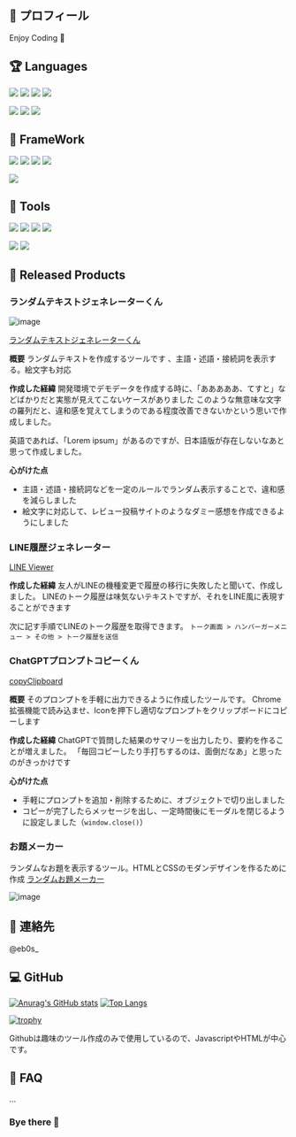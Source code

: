 ## 👣 プロフィール

Enjoy Coding 🎉

## 🏆  Languages

![](https://img.shields.io/badge/php-5year-red.svg?style=for-the-badge&logo=php)
![](https://img.shields.io/badge/JavaScript-5year-blue.svg?style=for-the-badge&logo=Javascript)
![](https://img.shields.io/badge/Ruby-1year-yellow.svg?style=for-the-badge&logo=Ruby)
![](https://img.shields.io/badge/MySQL-5year-purple.svg?style=for-the-badge&logo=MySQL)

![](https://img.shields.io/badge/apache-5year-red.svg?style=for-the-badge&logo=apache)
![](https://img.shields.io/badge/linux-5year-blue.svg?style=for-the-badge&logo=linux)
![](https://img.shields.io/badge/aws-1year-yellow.svg?style=for-the-badge&logo=aws)


## 🐳  FrameWork

![](https://img.shields.io/badge/cakephp-3year-red.svg?style=for-the-badge&logo=cakephp)
![](https://img.shields.io/badge/JQuery-5year-blue.svg?style=for-the-badge&logo=JQuery)
![](https://img.shields.io/badge/Vue.js-1year-yellow.svg?style=for-the-badge&logo=Laravel)
![](https://img.shields.io/badge/JQuery-5year-purple.svg?style=for-the-badge&logo=Vue.js)

![](https://img.shields.io/badge/RubyOnRails-0.1year-red.svg?style=for-the-badge&logo=RubyonRails)

## 🧰  Tools 

![](https://img.shields.io/badge/git-5year-red.svg?style=for-the-badge&logo=git)
![](https://img.shields.io/badge/docker-1year-blue.svg?style=for-the-badge&logo=docker)
![](https://img.shields.io/badge/slack-5year-yellow.svg?style=for-the-badge&logo=slack)
![](https://img.shields.io/badge/chatwork-1year-purple.svg?style=for-the-badge&logo=chatwork)

![](https://img.shields.io/badge/Vim-5year-red.svg?style=for-the-badge&logo=Vim)
![](https://img.shields.io/badge/VSCODE-5year-blue.svg?style=for-the-badge&logo=VisualStudioCode)



## 🦐  Released Products

### ランダムテキストジェネレーターくん

![image](https://user-images.githubusercontent.com/55278680/132979225-44ef5619-75d5-4eff-85bf-6d2fa0311ee4.png)

[ランダムテキストジェネレーターくん](https://scrymee.github.io/textGenerator)

**概要**
ランダムテキストを作成するツールです
、主語・述語・接続詞を表示する。絵文字も対応

**作成した経緯**
開発環境でデモデータを作成する時に、「あああああ、てすと」などばかりだと実態が見えてこないケースがありました
このような無意味な文字の羅列だと、違和感を覚えてしまうのである程度改善できないかという思いで作成しました。

英語であれば、「Lorem ipsum」があるのですが、日本語版が存在しないなあと思って作成しました。

**心がけた点**
- 主語・述語・接続詞などを一定のルールでランダム表示することで、違和感を減らしました
- 絵文字に対応して、レビュー投稿サイトのようなダミー感想を作成できるようにしました

### LINE履歴ジェネレーター

[LINE Viewer](https://scrymee.github.io/LINEHistoryDesignGenerator/)

**作成した経緯**
友人がLINEの機種変更で履歴の移行に失敗したと聞いて、作成しました。
LINEのトーク履歴は味気ないテキストですが、それをLINE風に表現することができます

次に記す手順でLINEのトーク履歴を取得できます。
`トーク画面 > ハンバーガーメニュー > その他 > トーク履歴を送信`



### ChatGPTプロンプトコピーくん 

[copyClipboard](https://github.com/scrymee/copyClipboardMsg)

**概要**
そのプロンプトを手軽に出力できるように作成したツールです。
Chrome拡張機能で読み込ませ、Iconを押下し適切なプロンプトをクリップボードにコピーします

**作成した経緯**
ChatGPTで質問した結果のサマリーを出力したり、要約を作ることが増えました。
「毎回コピーしたり手打ちするのは、面倒だなあ」と思ったのがきっかけです

**心がけた点**
- 手軽にプロンプトを追加・削除するために、オブジェクトで切り出しました
- コピーが完了したらメッセージを出し、一定時間後にモーダルを閉じるように設定しました（`window.close()`）

### お題メーカー
ランダムなお題を表示するツール。HTMLとCSSのモダンデザインを作るために作成
[ランダムお題メーカー](https://github.com/scrymee/odaiMaker)

![image](https://github.com/scrymee/scrymee/assets/55278680/24a06361-328b-43de-8ddb-97088e226cce)


## 💬  連絡先

@eb0s_


## 💻  GitHub

[![Anurag's GitHub stats](https://github-readme-stats.vercel.app/api?username=scrymee&show_icons=true&theme=dark)](https://github.com/anuraghazra/github-readme-stats)
[![Top Langs](https://github-readme-stats.vercel.app/api/top-langs/?username=scrymee&layout=compact)](https://github.com/anuraghazra/github-readme-stats)

[![trophy](https://github-profile-trophy.vercel.app/?username=scrymee)](https://github.com/ryo-ma/github-profile-trophy)

Githubは趣味のツール作成のみで使用しているので、JavascriptやHTMLが中心です。

## 🤔  FAQ

...



### Bye there 👋

<!--
**scrymee/scrymee** is a ✨ _special_ ✨ repository because its `README.md` (this file) appears on your GitHub profile.

Here are some ideas to get you started:

- 🔭 I’m currently working on ...
- 🌱 I’m currently learning ...
- 👯 I’m looking to collaborate on ...
- 🤔 I’m looking for help with ...
- 💬 Ask me about ...
- 📫 How to reach me: ...
- 😄 Pronouns: ...
- ⚡ Fun fact: ...
-->
